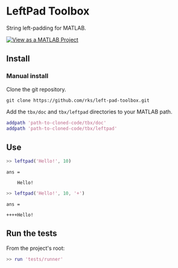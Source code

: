 # LeftPad Toolbox

String left-padding for MATLAB.

[![View as a MATLAB Project](https://img.shields.io/badge/%3C%2F%3E-MATLAB%20Project-blue.svg)](https://ml-project-viewer.herokuapp.com/github/rks/left-pad-toolbox)

## Install

### Manual install

Clone the git repository.

```
git clone https://github.com/rks/left-pad-toolbox.git
```

Add the `tbx/doc` and `tbx/leftpad` directories to your MATLAB path.

```matlab
addpath 'path-to-cloned-code/tbx/doc'
addpath 'path-to-cloned-code/tbx/leftpad'
```

## Use

```matlab
>> leftpad('Hello!', 10)
```
```
ans =

    Hello!
```
```matlab
>> leftpad('Hello!', 10, '+')
```
```
ans =

++++Hello!
```

## Run the tests

From the project's root:

```matlab
>> run 'tests/runner'
```
